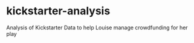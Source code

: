 # kickstarter-analysis
Analysis of Kickstarter Data to help Louise manage crowdfunding for her play
